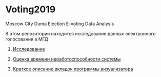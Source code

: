 # Voting2019
Moscow City Duma Election E-voting Data Analysis

В этом репозитории находится исследование данных электронного голосования в МГД

1. [Исследование](doc/Research.md)

2. [Оценка времени неработоспособности системы](doc/not_working_time.md)

3. [Краткое описание вкладок программы визуализатора](doc/VoteAnalyzer.md)

